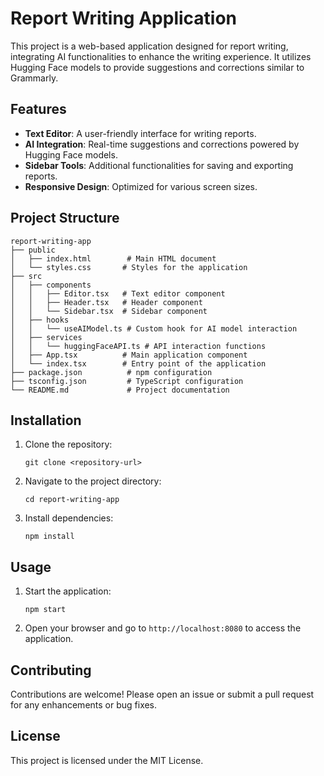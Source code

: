 # Report Writing Application

This project is a web-based application designed for report writing, integrating AI functionalities to enhance the writing experience. It utilizes Hugging Face models to provide suggestions and corrections similar to Grammarly.

## Features

- **Text Editor**: A user-friendly interface for writing reports.
- **AI Integration**: Real-time suggestions and corrections powered by Hugging Face models.
- **Sidebar Tools**: Additional functionalities for saving and exporting reports.
- **Responsive Design**: Optimized for various screen sizes.

## Project Structure

```
report-writing-app
├── public
│   ├── index.html        # Main HTML document
│   └── styles.css       # Styles for the application
├── src
│   ├── components
│   │   ├── Editor.tsx   # Text editor component
│   │   ├── Header.tsx   # Header component
│   │   └── Sidebar.tsx  # Sidebar component
│   ├── hooks
│   │   └── useAIModel.ts # Custom hook for AI model interaction
│   ├── services
│   │   └── huggingFaceAPI.ts # API interaction functions
│   ├── App.tsx          # Main application component
│   └── index.tsx        # Entry point of the application
├── package.json          # npm configuration
├── tsconfig.json         # TypeScript configuration
└── README.md             # Project documentation
```

## Installation

1. Clone the repository:
   ```
   git clone <repository-url>
   ```
2. Navigate to the project directory:
   ```
   cd report-writing-app
   ```
3. Install dependencies:
   ```
   npm install
   ```

## Usage

1. Start the application:
   ```
   npm start
   ```
2. Open your browser and go to `http://localhost:8080` to access the application.

## Contributing

Contributions are welcome! Please open an issue or submit a pull request for any enhancements or bug fixes.

## License

This project is licensed under the MIT License.